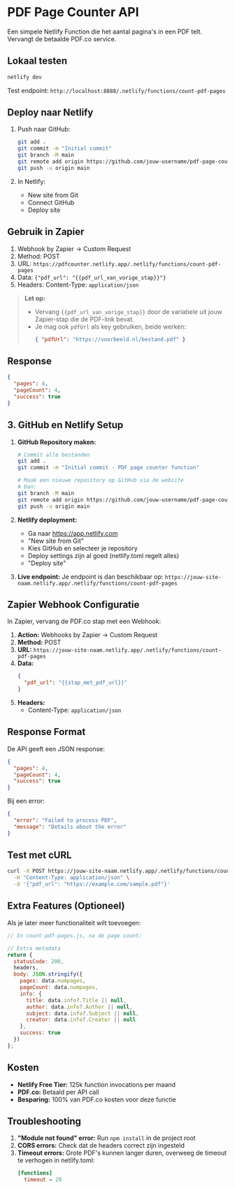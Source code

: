 # PDF Page Counter API

Een simpele Netlify Function die het aantal pagina's in een PDF telt. Vervangt de betaalde PDF.co service.

## Lokaal testen

```bash
netlify dev
```

Test endpoint: `http://localhost:8888/.netlify/functions/count-pdf-pages`

## Deploy naar Netlify

1. Push naar GitHub:
   ```bash
   git add .
   git commit -m "Initial commit"
   git branch -M main
   git remote add origin https://github.com/jouw-username/pdf-page-counter.git
   git push -u origin main
   ```

2. In Netlify:
   - New site from Git
   - Connect GitHub
   - Deploy site

## Gebruik in Zapier

1. Webhook by Zapier → Custom Request
2. Method: POST
3. URL: `https://pdfcounter.netlify.app/.netlify/functions/count-pdf-pages`
4. Data: `{"pdf_url": "{{pdf_url_van_vorige_stap}}"}`
5. Headers: Content-Type: `application/json`

> **Let op:**
> - Vervang `{{pdf_url_van_vorige_stap}}` door de variabele uit jouw Zapier-stap die de PDF-link bevat.
> - Je mag ook `pdfUrl` als key gebruiken, beide werken:
>   ```json
>   { "pdfUrl": "https://voorbeeld.nl/bestand.pdf" }
>   ```

## Response

```json
{
  "pages": 4,
  "pageCount": 4,
  "success": true
}
```

## 3. GitHub en Netlify Setup

1. **GitHub Repository maken:**
   ```bash
   # Commit alle bestanden
   git add .
   git commit -m "Initial commit - PDF page counter function"
   
   # Maak een nieuwe repository op GitHub via de website
   # Dan:
   git branch -M main
   git remote add origin https://github.com/jouw-username/pdf-page-counter.git
   git push -u origin main
   ```

2. **Netlify deployment:**
   - Ga naar https://app.netlify.com
   - "New site from Git"
   - Kies GitHub en selecteer je repository
   - Deploy settings zijn al goed (netlify.toml regelt alles)
   - "Deploy site"

3. **Live endpoint:**
   Je endpoint is dan beschikbaar op:
   `https://jouw-site-naam.netlify.app/.netlify/functions/count-pdf-pages`

## Zapier Webhook Configuratie

In Zapier, vervang de PDF.co stap met een Webhook:

1. **Action:** Webhooks by Zapier → Custom Request
2. **Method:** POST
3. **URL:** `https://jouw-site-naam.netlify.app/.netlify/functions/count-pdf-pages`
4. **Data:**
   ```json
   {
     "pdf_url": "{{stap_met_pdf_url}}"
   }
   ```
5. **Headers:**
   - Content-Type: `application/json`

## Response Format

De API geeft een JSON response:
```json
{
  "pages": 4,
  "pageCount": 4,
  "success": true
}
```

Bij een error:
```json
{
  "error": "Failed to process PDF",
  "message": "Details about the error"
}
```

## Test met cURL

```bash
curl -X POST https://jouw-site-naam.netlify.app/.netlify/functions/count-pdf-pages \
  -H "Content-Type: application/json" \
  -d '{"pdf_url": "https://example.com/sample.pdf"}'
```

## Extra Features (Optioneel)

Als je later meer functionaliteit wilt toevoegen:

```javascript
// In count-pdf-pages.js, na de page count:

// Extra metadata
return {
  statusCode: 200,
  headers,
  body: JSON.stringify({
    pages: data.numpages,
    pageCount: data.numpages,
    info: {
      title: data.info?.Title || null,
      author: data.info?.Author || null,
      subject: data.info?.Subject || null,
      creator: data.info?.Creator || null
    },
    success: true
  })
};
```

## Kosten

- **Netlify Free Tier:** 125k function invocations per maand
- **PDF.co:** Betaald per API call
- **Besparing:** 100% van PDF.co kosten voor deze functie

## Troubleshooting

1. **"Module not found" error:** Run `npm install` in de project root
2. **CORS errors:** Check dat de headers correct zijn ingesteld
3. **Timeout errors:** Grote PDF's kunnen langer duren, overweeg de timeout te verhogen in netlify.toml:
   ```toml
   [functions]
     timeout = 20
   ``` 